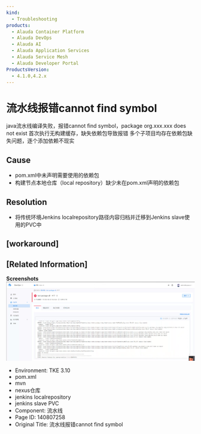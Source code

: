 ```yaml
---
kind:
  - Troubleshooting
products:
  - Alauda Container Platform
  - Alauda DevOps
  - Alauda AI
  - Alauda Application Services
  - Alauda Service Mesh
  - Alauda Developer Portal
ProductsVersion:
  - 4.1.0,4.2.x
---
```

<!-- A type of document that involves encountering a fault, diagnosing it, performing root cause analysis, and providing solutions. -->

# 流水线报错cannot find symbol

java流水线编译失败，报错cannot find symbol，package org.xxx.xxx does not exist 首次执行无构建缓存，缺失依赖包导致报错 多个子项目均存在依赖包缺失问题，逐个添加依赖不现实

## Cause
- pom.xml中未声明需要使用的依赖包
- 构建节点本地仓库（local repository）缺少未在pom.xml声明的依赖包

## Resolution
- 将传统环境Jenkins localrepository路径内容归档并迁移到Jenkins slave使用的PVC中

## [workaround]

## [Related Information]
**Screenshots**
![](assets/liu-shui-xian-bao-cuo-cannot-find-symbol/image2023-3-8_14-25-33.png)
- Environment: TKE 3.10
- pom.xml
- mvn
- nexus仓库
- jenkins localrepository
- jenkins slave PVC
- Component: 流水线
- Page ID: 140807258
- Original Title: 流水线报错cannot find symbol
